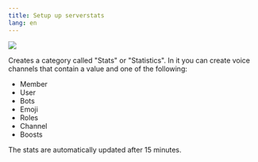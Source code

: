 ```yaml
---
title: Setup up serverstats
lang: en
---
```


![](https://tomatenkuchen.eu/assets/images/stats_light.png)

Creates a category called "Stats" or "Statistics". In it you can create voice channels that contain a value and one of the following:

* Member
* User
* Bots
* Emoji
* Roles
* Channel
* Boosts

The stats are automatically updated after 15 minutes.
